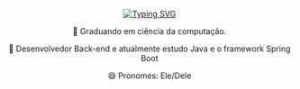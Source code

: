 <p align="center">
  <a href="https://git.io/typing-svg">
    <img src="https://readme-typing-svg.demolab.com?font=Fira+Code&weight=600&size=25&pause=1000&color=FFFFFF&background=00000000&vCenter=true&width=435&height=40&lines=Ol%C3%A1%2C+eu+sou+Derek+Diniz!+%E2%98%95" alt="Typing SVG">
  </a>
</p>
<div align="center">
  
💬 Graduando em ciência da computação.

🔭 Desenvolvedor Back-end e atualmente estudo Java e o framework Spring Boot

😄 Pronomes: Ele/Dele
</div>



